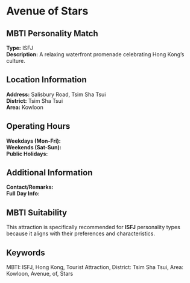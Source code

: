 # Avenue of Stars

## MBTI Personality Match
**Type:** ISFJ  
**Description:** A relaxing waterfront promenade celebrating Hong Kong’s culture.

## Location Information
**Address:** Salisbury Road, Tsim Sha Tsui  
**District:** Tsim Sha Tsui  
**Area:** Kowloon

## Operating Hours
**Weekdays (Mon-Fri):**   
**Weekends (Sat-Sun):**   
**Public Holidays:** 

## Additional Information
**Contact/Remarks:**   
**Full Day Info:** 

## MBTI Suitability
This attraction is specifically recommended for **ISFJ** personality types because it aligns with their preferences and characteristics.

## Keywords
MBTI: ISFJ, Hong Kong, Tourist Attraction, District: Tsim Sha Tsui, Area: Kowloon, Avenue, of, Stars

